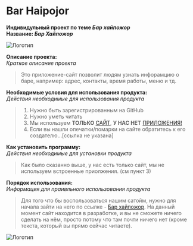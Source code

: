 # Bar Haipojor
 **Индивидульный проект по теме _Бар хайпожор_**\
 **Название: _Бар Хайпожор_** 

 ![Логотип](https://logo-suggestion.renderforest.com/suggestions-images/8f06/69db/8f0669dbd56ed76412b512925a84bd62.png "Логотип Haipojor")
  
 **Описание проекта:**<br>
 _Краткое описание проекта_
 >Это приложение-сайт позволит людям узнать инфорамцию о баре, например: адрес, контакты, время работы, меню и тд. 
  
**Необходимые условия для использования продукта:**<br>
_Действия необходимые для использования продукта_
>1. Нужно быть зарегистрированным на GitHub
>2. Нужно уметь читать
>3. Мы используем **ТОЛЬКО** [САЙТ](https://ru.wikipedia.org/wiki/%D0%A1%D0%B0%D0%B9%D1%82), **У НАС НЕТ** [ПРИЛОЖЕНИЯ!](https://ru.wikipedia.org/wiki/%D0%9F%D1%80%D0%B8%D0%BB%D0%BE%D0%B6%D0%B5%D0%BD%D0%B8%D0%B5)
>4. Если вы нашли опечатки/помарки на сайте обратитесь к его создателю...[ссылка не указана] 
 
**Как установить программу:**<br>
_Действия необходимые для установки продукта_
>Как было сказанно выше, у нас есть только сайт, мы не используем встроенные приолжения.
(см пункт 3)
 
**Порядок использования:**<br>
_Информация для праивльного использования продукта_
>Для того что бы воспользоваться нашим сатойм, нужно для начала зайти на него по ссылке - [Бар хайпожор](http://project7044930.tilda.ws/).
На данный момент сайт находится в разработке, и вы не сможете ничего сделать на нём, просто потому что там почти ничего нет (кроме текста, который вы прямо сейчас читаете).
 
![Логотип](https://nadejniymaster.ru/wp-content/uploads/2021/12/image_2021_01_27T14_18_14_645Z.png "Логотип Haipojor")